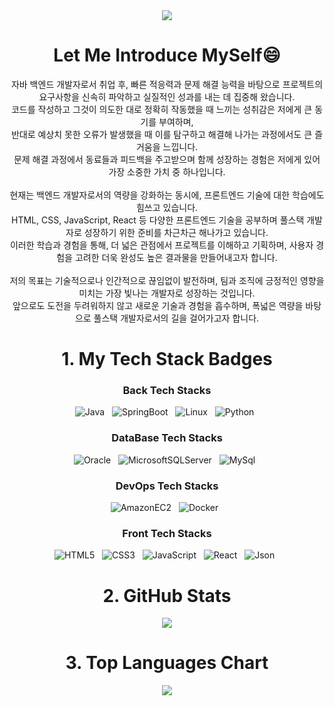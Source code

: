 

<!--
**wonder0128/wonder0128** is a ✨ _special_ ✨ repository because its `README.md` (this file) appears on your GitHub profile.

Here are some ideas to get you started:

- 🔭 I’m currently working on ...
- 🌱 I’m currently learning ...
- 👯 I’m looking to collaborate on ...
- 🤔 I’m looking for help with ...
- 💬 Ask me about ...
- 📫 How to reach me: ...
- 😄 Pronouns: ...
- ⚡ Fun fact: ...
-->

<div align=center>  
  <img src="https://capsule-render.vercel.app/api?type=waving&color=gradient&height=200&section=header&text=Shining%20Developer%20✨&fontSize=50" />

  <h1>Let Me Introduce MySelf😄</h1>
  <span align="left">
    자바 백엔드 개발자로서 취업 후, 빠른 적응력과 문제 해결 능력을 바탕으로 프로젝트의 요구사항을 신속히 파악하고 실질적인 성과를 내는 데 집중해 왔습니다. <br/>
    코드를 작성하고 그것이 의도한 대로 정확히 작동했을 때 느끼는 성취감은 저에게 큰 동기를 부여하며, <br/>
    반대로 예상치 못한 오류가 발생했을 때 이를 탐구하고 해결해 나가는 과정에서도 큰 즐거움을 느낍니다. <br/>
    문제 해결 과정에서 동료들과 피드백을 주고받으며 함께 성장하는 경험은 저에게 있어 가장 소중한 가치 중 하나입니다.<br/><br/>
    현재는 백엔드 개발자로서의 역량을 강화하는 동시에, 프론트엔드 기술에 대한 학습에도 힘쓰고 있습니다.<br/>
    HTML, CSS, JavaScript, React 등 다양한 프론트엔드 기술을 공부하며 풀스택 개발자로 성장하기 위한 준비를 차근차근 해나가고 있습니다.<br/>
    이러한 학습과 경험을 통해, 더 넓은 관점에서 프로젝트를 이해하고 기획하며, 사용자 경험을 고려한 더욱 완성도 높은 결과물을 만들어내고자 합니다.<br/><br/>
    저의 목표는 기술적으로나 인간적으로 끊임없이 발전하며, 팀과 조직에 긍정적인 영향을 미치는 가장 빛나는 개발자로 성장하는 것입니다.<br/>
    앞으로도 도전을 두려워하지 않고 새로운 기술과 경험을 흡수하며, 폭넓은 역량을 바탕으로 풀스택 개발자로서의 길을 걸어가고자 합니다.
  </span>

  <h1>1. My Tech Stack Badges</h1>
  <h3>Back Tech Stacks</h3>
    <img alt="Java" src ="https://img.shields.io/badge/Java-34567C.svg?&style=flat-square&logo=Java&logoColor=white"/> &nbsp;
    <img alt="SpringBoot" src ="https://img.shields.io/badge/SpringBoot-6DB33F.svg?&style=flat-square&logo=SpringBoot&logoColor=white"/> &nbsp;
    <img alt="Linux" src ="https://img.shields.io/badge/Linux-FCC624.svg?&style=flat-square&logo=Linux&logoColor=white"/> &nbsp;
    <img alt="Python" src ="https://img.shields.io/badge/Python-3776AB.svg?&style=flat-square&logo=Python&logoColor=white"/> &nbsp;
  <h3>DataBase Tech Stacks</h3>
    <img alt="Oracle" src ="https://img.shields.io/badge/Oracle-F80000.svg?&style=flat-square&logo=Oracle&logoColor=white"/> &nbsp;
    <img alt="MicrosoftSQLServer" src ="https://img.shields.io/badge/MicrosoftSQLServer-CC2927.svg?&style=flat-square&logo=MicrosoftSQLServer&logoColor=white"/> &nbsp;
    <img alt="MySql" src ="https://img.shields.io/badge/MySql-4479A1.svg?&style=flat-square&logo=MySql&logoColor=white"/> &nbsp;
  <h3>DevOps Tech Stacks</h3>
    <img alt="AmazonEC2" src ="https://img.shields.io/badge/AmazonEC2-FF9900.svg?&style=flat-square&logo=AmazonEC2&logoColor=white"/> &nbsp;
    <img alt="Docker" src ="https://img.shields.io/badge/Docker-2496ED.svg?&style=flat-square&logo=Docker&logoColor=white"/> &nbsp;
  <h3>Front Tech Stacks</h3>
    <img alt="HTML5" src ="https://img.shields.io/badge/HTML-E34F26.svg?&style=flat-square&logo=HTML5&logoColor=white"/> &nbsp;
    <img alt="CSS3" src ="https://img.shields.io/badge/CSS-1572B6.svg?&style=flat-square&logo=CSS3&logoColor=white"/> &nbsp;
    <img alt="JavaScript" src ="https://img.shields.io/badge/JavaScript-F7DF1E.svg?&style=flat-square&logo=JavaScript&logoColor=white"/> &nbsp;
    <img alt="React" src ="https://img.shields.io/badge/React-61DAFB.svg?&style=flat-square&logo=React&logoColor=white"/> &nbsp;
    <img alt="Json" src ="https://img.shields.io/badge/Json-000000.svg?&style=flat-square&logo=Json&logoColor=white"/> &nbsp;
  
  
  <h1> 2. GitHub Stats </h1>
  <a href="https://github.com/anuraghazra/github-readme-stats">
    <img align="center" src="https://github-readme-stats.vercel.app/api?username=wonder0128&show_icons=true&theme=dracula" />
  </a>
  
  <h1> 3. Top Languages Chart</h1>
  <a href="https://github.com/anuraghazra/github-readme-stats">
    <img align="center" src="https://github-readme-stats.vercel.app/api/top-langs?username=wonder0128&layout=compact&langs_count=10&bg_color=45,E55D87,5FC3E4&title_color=ffffff&text_color=ffffff&hide_border=False" />
  </a>
</div>

